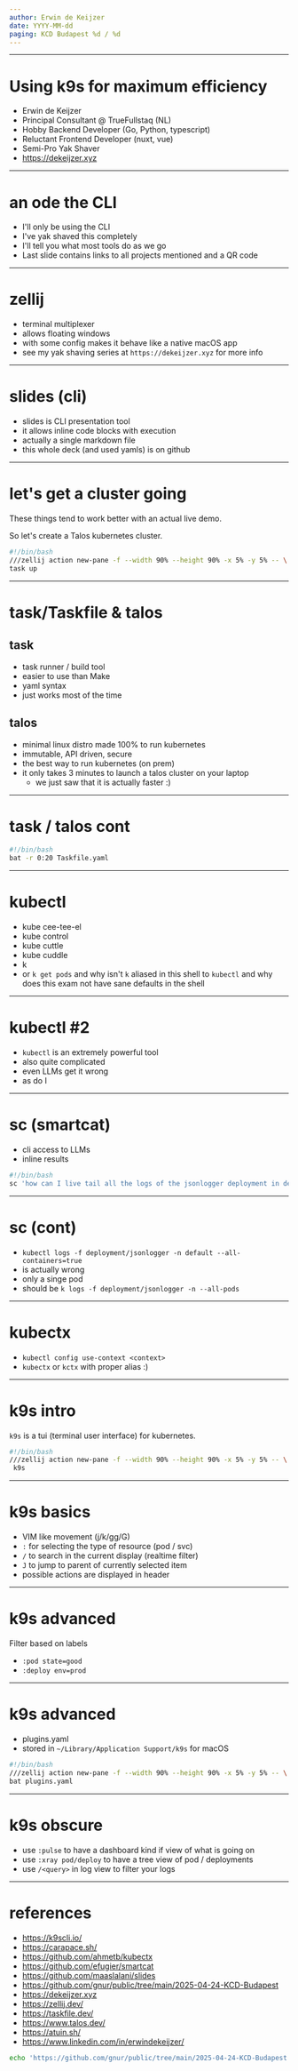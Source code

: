 ```yaml
---
author: Erwin de Keijzer
date: YYYY-MM-dd
paging: KCD Budapest %d / %d
---
```


---
# Using k9s for maximum efficiency

- Erwin de Keijzer
- Principal Consultant @ TrueFullstaq (NL)
- Hobby Backend Developer (Go, Python, typescript)
- Reluctant Frontend Developer (nuxt, vue)
- Semi-Pro Yak Shaver
- https://dekeijzer.xyz

---
# an ode the CLI

- I'll only be using the CLI
- I've yak shaved this completely
- I'll tell you what most tools do as we go
- Last slide contains links to all projects mentioned and a QR code

---
# zellij

- terminal multiplexer
- allows floating windows
- with some config makes it behave like a native macOS app
- see my yak shaving series at `https://dekeijzer.xyz` for more info

---

# slides (cli)

- slides is CLI presentation tool
- it allows inline code blocks with execution
- actually a single markdown file
- this whole deck (and used yamls) is on github

---

# let's get a cluster going

These things tend to work better with an actual live demo. 

So let's create a Talos kubernetes cluster.

```bash
#!/bin/bash
///zellij action new-pane -f --width 90% --height 90% -x 5% -y 5% -- \
task up
```

---
# task/Taskfile & talos

## task

- task runner / build tool
- easier to use than Make
- yaml syntax
- just works most of the time

## talos

- minimal linux distro made 100% to run kubernetes
- immutable, API driven, secure
- the best way to run kubernetes (on prem)
- it only takes 3 minutes to launch a talos cluster on your laptop
    - we just saw that it is actually faster :)

---
# task / talos cont

```bash
#!/bin/bash
bat -r 0:20 Taskfile.yaml
```

---
# kubectl

- kube cee-tee-el
- kube control
- kube cuttle
- kube cuddle
- k
- or `k get pods` and why isn't `k` aliased in this shell to `kubectl` and why does this exam not have sane defaults in the shell

---
# kubectl #2

- `kubectl` is an extremely powerful tool
- also quite complicated
- even LLMs get it wrong
- as do I

---

# sc (smartcat)

- cli access to LLMs
- inline results

```bash
#!/bin/bash
sc 'how can I live tail all the logs of the jsonlogger deployment in de the default namespace with kubectl'
```

---
# sc (cont)

- `kubectl logs -f deployment/jsonlogger -n default --all-containers=true`
- is actually wrong
- only a singe pod
- should be `k logs -f deployment/jsonlogger -n --all-pods`
---

# kubectx

- `kubectl config use-context <context>`
- `kubectx` or `kctx` with proper alias :)

---
# k9s intro

`k9s` is a tui (terminal user interface) for kubernetes.

```bash
#!/bin/bash
///zellij action new-pane -f --width 90% --height 90% -x 5% -y 5% -- \
 k9s
```
---

# k9s basics

- VIM like movement (j/k/gg/G)
- `:` for selecting the type of resource (pod / svc)
- `/` to search in the current display (realtime filter)
- `J` to jump to parent of currently selected item
- possible actions are displayed in header

---

# k9s advanced

Filter based on labels

- `:pod state=good`
- `:deploy env=prod`

---

# k9s advanced

- plugins.yaml
- stored in `~/Library/Application Support/k9s` for macOS

```bash
#!/bin/bash
///zellij action new-pane -f --width 90% --height 90% -x 5% -y 5% -- \
bat plugins.yaml
```

---
# k9s obscure

- use `:pulse` to have a dashboard kind if view of what is going on
- use `:xray pod/deploy` to have a tree view of pod / deployments
- use `/<query>` in log view to filter your logs

---

# references

- https://k9scli.io/
- https://carapace.sh/
- https://github.com/ahmetb/kubectx
- https://github.com/efugier/smartcat
- https://github.com/maaslalani/slides
- https://github.com/gnur/public/tree/main/2025-04-24-KCD-Budapest
- https://dekeijzer.xyz
- https://zellij.dev/
- https://taskfile.dev/
- https://www.talos.dev/
- https://atuin.sh/
- https://www.linkedin.com/in/erwindekeijzer/

```bash
echo 'https://github.com/gnur/public/tree/main/2025-04-24-KCD-Budapest' | qrencode -t utf8
```
